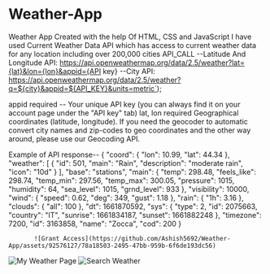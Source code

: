 # Weather-App

Weather App Created with the help Of HTML, CSS and JavaScript 
I have used Current Weather Data API which has access to current weather data for any location including over 200,000 cities
API_CALL --Latitude And Longitude API: https://api.openweathermap.org/data/2.5/weather?lat={lat}&lon={lon}&appid={API key}
         --City API: https://api.openweathermap.org/data/2.5/weather?q=${city}&appid=${API_KEY}&units=metric`);
         
appid	required --	Your unique API key (you can always find it on your account page under the "API key" tab)
lat, lon	required	Geographical coordinates (latitude, longitude). If you need the geocoder to automatic convert city names and zip-codes to geo coordinates and the other way around, please use our Geocoding API.


Example of API response--
{
  "coord": {
    "lon": 10.99,
    "lat": 44.34
  },
  "weather": [
    {
      "id": 501,
      "main": "Rain",
      "description": "moderate rain",
      "icon": "10d"
    }
  ],
  "base": "stations",
  "main": {
    "temp": 298.48,
    "feels_like": 298.74,
    "temp_min": 297.56,
    "temp_max": 300.05,
    "pressure": 1015,
    "humidity": 64,
    "sea_level": 1015,
    "grnd_level": 933
  },
  "visibility": 10000,
  "wind": {
    "speed": 0.62,
    "deg": 349,
    "gust": 1.18
  },
  "rain": {
    "1h": 3.16
  },
  "clouds": {
    "all": 100
  },
  "dt": 1661870592,
  "sys": {
    "type": 2,
    "id": 2075663,
    "country": "IT",
    "sunrise": 1661834187,
    "sunset": 1661882248
  },
  "timezone": 7200,
  "id": 3163858,
  "name": "Zocca",
  "cod": 200
}                        

           ![Grant Access](https://github.com/Ashish5692/Weather-App/assets/92576127/78a18503-2495-47bb-959b-6f6de193dc56)
             
         
  ![My Weather Page](https://github.com/Ashish5692/Weather-App/assets/92576127/ce77133c-f2fe-4d2e-b9e2-3e7871a4eeae)
![Search Weather](https://github.com/Ashish5692/Weather-App/assets/92576127/eba70df2-b4d1-427e-9428-0014c4527b08)

